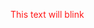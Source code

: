<!DOCTYPE html>
<html>
<head>
<style>
@keyframes blinker {
  50% {
    opacity: 0;
  }
}
.blink {
  color: red;
  animation: blinker 1s linear infinite;
}
</style>
</head>
<body>

<p class="blink">This text will blink</p>

</body>
</html>
